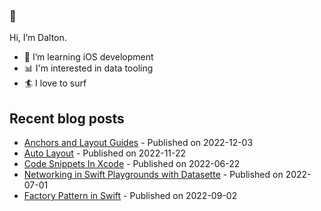 ### 👋 
Hi, I’m Dalton.
- 📱 I’m learning iOS development
- 📊 I'm interested in data tooling
- 🏄 I love to surf

<!---
daltonturner/daltonturner is a ✨ special ✨ repository because its `README.md` (this file) appears on your GitHub profile.
You can click the Preview link to take a look at your changes.
--->







## Recent blog posts
* [Anchors and Layout Guides](https://daltonturner.xyz/posts/anchors_and_layout_constraints) - Published on 2022-12-03
* [Auto Layout](https://daltonturner.xyz/posts/auto_layout) - Published on 2022-11-22
* [Code Snippets In Xcode](https://daltonturner.xyz/posts/code_snippets) - Published on 2022-06-22
* [Networking in Swift Playgrounds with Datasette](https://daltonturner.xyz/posts/datasette_playground_networking) - Published on 2022-07-01
* [Factory Pattern in Swift](https://daltonturner.xyz/posts/factory_method) - Published on 2022-09-02